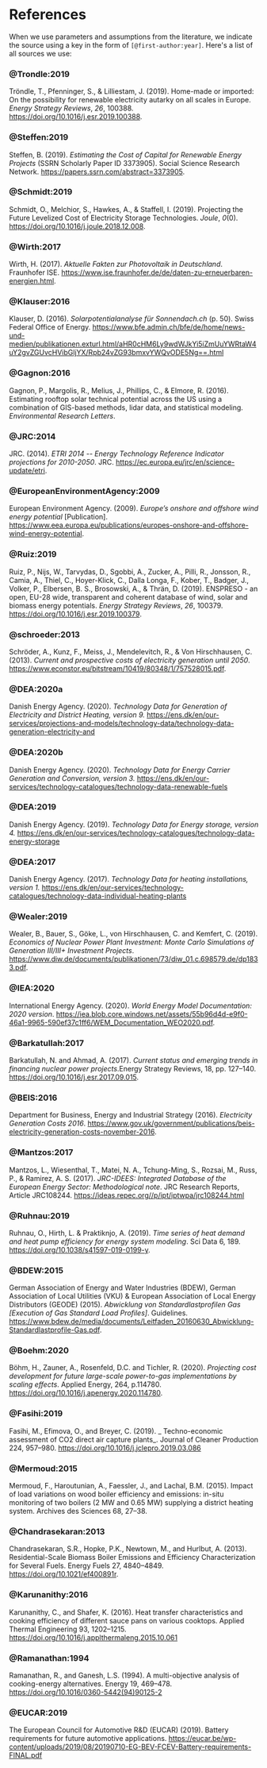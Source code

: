 # References

When we use parameters and assumptions from the literature, we indicate the source using a key in the form of `[@first-author:year]`. Here's a list of all sources we use:

### @Trondle:2019

Tröndle, T., Pfenninger, S., &#38; Lilliestam, J. (2019). Home-made or imported: On the possibility for renewable electricity autarky on all scales in Europe. _Energy Strategy Reviews_, _26_, 100388. <https://doi.org/10.1016/j.esr.2019.100388>.

### @Steffen:2019

Steffen, B. (2019). _Estimating the Cost of Capital for Renewable Energy Projects_ (SSRN Scholarly Paper ID 3373905). Social Science Research Network. <https://papers.ssrn.com/abstract=3373905>.

### @Schmidt:2019

Schmidt, O., Melchior, S., Hawkes, A., &#38; Staffell, I. (2019). Projecting the Future Levelized Cost of Electricity Storage Technologies. _Joule_, _0_(0). <https://doi.org/10.1016/j.joule.2018.12.008>.

### @Wirth:2017

Wirth, H. (2017). _Aktuelle Fakten zur Photovoltaik in Deutschland_. Fraunhofer ISE. <https://www.ise.fraunhofer.de/de/daten-zu-erneuerbaren-energien.html>.

### @Klauser:2016

Klauser, D. (2016). _Solarpotentialanalyse für Sonnendach.ch_ (p. 50). Swiss Federal Office of Energy. <https://www.bfe.admin.ch/bfe/de/home/news-und-medien/publikationen.exturl.html/aHR0cHM6Ly9wdWJkYi5iZmUuYWRtaW4uY2gvZGUvcHVibGljYX/Rpb24vZG93bmxvYWQvODE5Ng==.html>

### @Gagnon:2016

Gagnon, P., Margolis, R., Melius, J., Phillips, C., &#38; Elmore, R. (2016). Estimating rooftop solar technical potential across the US using a combination of GIS-based methods, lidar data, and statistical modeling. _Environmental Research Letters_.

### @JRC:2014

JRC. (2014). _ETRI 2014 -- Energy Technology Reference Indicator projections for 2010-2050_. JRC. <https://ec.europa.eu/jrc/en/science-update/etri>.

### @EuropeanEnvironmentAgency:2009

European Environment Agency. (2009). _Europe’s onshore and offshore wind energy potential_ [Publication]. <https://www.eea.europa.eu/publications/europes-onshore-and-offshore-wind-energy-potential>.

### @Ruiz:2019

Ruiz, P., Nijs, W., Tarvydas, D., Sgobbi, A., Zucker, A., Pilli, R., Jonsson, R., Camia, A., Thiel, C., Hoyer-Klick, C., Dalla Longa, F., Kober, T., Badger, J., Volker, P., Elbersen, B. S., Brosowski, A., &#38; Thrän, D. (2019). ENSPRESO - an open, EU-28 wide, transparent and coherent database of wind, solar and biomass energy potentials. _Energy Strategy Reviews_, _26_, 100379. <https://doi.org/10.1016/j.esr.2019.100379>.

### @schroeder:2013

Schröder, A., Kunz, F., Meiss, J., Mendelevitch, R., &#38; Von Hirschhausen, C. (2013). _Current and prospective costs of electricity generation until 2050_. <https://www.econstor.eu/bitstream/10419/80348/1/757528015.pdf>.

### @DEA:2020a

Danish Energy Agency. (2020). _Technology Data for Generation of Electricity and District Heating, version 9._ <https://ens.dk/en/our-services/projections-and-models/technology-data/technology-data-generation-electricity-and>

### @DEA:2020b

Danish Energy Agency. (2020). _Technology Data for Energy Carrier Generation and Conversion, version 3._ <https://ens.dk/en/our-services/technology-catalogues/technology-data-renewable-fuels>

### @DEA:2019

Danish Energy Agency. (2019). _Technology Data for Energy storage, version 4._ <https://ens.dk/en/our-services/technology-catalogues/technology-data-energy-storage>

### @DEA:2017

Danish Energy Agency. (2017). _Technology Data for heating installations, version 1._ <https://ens.dk/en/our-services/technology-catalogues/technology-data-individual-heating-plants>

### @Wealer:2019

Wealer, B., Bauer, S., Göke, L., von Hirschhausen, C. and Kemfert, C. (2019). _Economics of Nuclear Power Plant Investment: Monte Carlo Simulations of Generation III/III+ Investment Projects_. <https://www.diw.de/documents/publikationen/73/diw_01.c.698579.de/dp1833.pdf>.

### @IEA:2020

International Energy Agency. (2020). _World Energy Model Documentation: 2020 version_. <https://iea.blob.core.windows.net/assets/55b96d4d-e9f0-46a1-9965-590ef37c1ff6/WEM_Documentation_WEO2020.pdf>.

### @Barkatullah:2017

Barkatullah, N. and Ahmad, A. (2017). _Current status and emerging trends in financing nuclear power projects_.Energy Strategy Reviews, 18, pp. 127–140. <https://doi.org/10.1016/j.esr.2017.09.015>.

### @BEIS:2016

Department for Business, Energy and Industrial Strategy (2016). _Electricity Generation Costs 2016_. <https://www.gov.uk/government/publications/beis-electricity-generation-costs-november-2016>.

### @Mantzos:2017

Mantzos, L., Wiesenthal, T., Matei, N. A., Tchung-Ming, S., Rozsai, M., Russ, P., & Ramirez, A. S. (2017). _JRC-IDEES: Integrated Database of the European Energy Sector: Methodological note_. JRC Research Reports, Article JRC108244. <https://ideas.repec.org//p/ipt/iptwpa/jrc108244.html>

### @Ruhnau:2019

Ruhnau, O., Hirth, L. & Praktiknjo, A. (2019). _Time series of heat demand and heat pump efficiency for energy system modeling_. Sci Data 6, 189. <https://doi.org/10.1038/s41597-019-0199-y>.

### @BDEW:2015

German Association of Energy and Water Industries (BDEW), German Association of Local Utilities (VKU) & European Association of Local Energy Distributors (GEODE) (2015). _Abwicklung von Standardlastprofilen Gas [Execution of Gas Standard Load Profiles]_. Guidelines. <https://www.bdew.de/media/documents/Leitfaden_20160630_Abwicklung-Standardlastprofile-Gas.pdf>.

### @Boehm:2020

Böhm, H., Zauner, A., Rosenfeld, D.C. and Tichler, R. (2020). _Projecting cost development for future large-scale power-to-gas implementations by scaling effects_. Applied Energy, 264, p.114780. <https://doi.org/10.1016/j.apenergy.2020.114780>.

### @Fasihi:2019

Fasihi, M., Efimova, O., and Breyer, C. (2019). _ Techno-economic assessment of CO2 direct air capture plants_. Journal of Cleaner Production 224, 957–980. <https://doi.org/10.1016/j.jclepro.2019.03.086>

### @Mermoud:2015

Mermoud, F., Haroutunian, A., Faessler, J., and Lachal, B.M. (2015). Impact of load variations on wood boiler efficiency and emissions: in-situ monitoring of two boilers (2 MW and 0.65 MW) supplying a district heating system. Archives des Sciences 68, 27–38.

### @Chandrasekaran:2013

Chandrasekaran, S.R., Hopke, P.K., Newtown, M., and Hurlbut, A. (2013). Residential-Scale Biomass Boiler Emissions and Efficiency Characterization for Several Fuels. Energy Fuels 27, 4840–4849. <https://doi.org/10.1021/ef400891r>.

### @Karunanithy:2016

Karunanithy, C., and Shafer, K. (2016). Heat transfer characteristics and cooking efficiency of different sauce pans on various cooktops. Applied Thermal Engineering 93, 1202–1215. <https://doi.org/10.1016/j.applthermaleng.2015.10.061>

### @Ramanathan:1994

Ramanathan, R., and Ganesh, L.S. (1994). A multi-objective analysis of cooking-energy alternatives. Energy 19, 469–478. <https://doi.org/10.1016/0360-5442(94)90125-2>

### @EUCAR:2019

The European Council for Automotive R&D (EUCAR) (2019). Battery requirements for future automotive applications. <https://eucar.be/wp-content/uploads/2019/08/20190710-EG-BEV-FCEV-Battery-requirements-FINAL.pdf>
